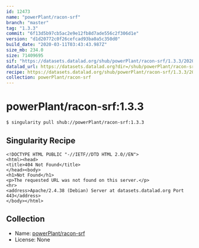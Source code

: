 ```yaml
---
id: 12473
name: "powerPlant/racon-srf"
branch: "master"
tag: "1.3.3"
commit: "6f13d5b97cb5ac2e9e12fb8d7ade556c2f306d1e"
version: "d1d20772c0f26cefcad93ba0a5c350d0"
build_date: "2020-03-11T03:43:43.987Z"
size_mb: 234.0
size: 71409695
sif: "https://datasets.datalad.org/shub/powerPlant/racon-srf/1.3.3/2020-03-11-6f13d5b9-d1d20772/d1d20772c0f26cefcad93ba0a5c350d0.sif"
datalad_url: https://datasets.datalad.org?dir=/shub/powerPlant/racon-srf/1.3.3/2020-03-11-6f13d5b9-d1d20772/
recipe: https://datasets.datalad.org/shub/powerPlant/racon-srf/1.3.3/2020-03-11-6f13d5b9-d1d20772/Singularity
collection: powerPlant/racon-srf
---
```


# powerPlant/racon-srf:1.3.3

```bash
$ singularity pull shub://powerPlant/racon-srf:1.3.3
```

## Singularity Recipe

```singularity
<!DOCTYPE HTML PUBLIC "-//IETF//DTD HTML 2.0//EN">
<html><head>
<title>404 Not Found</title>
</head><body>
<h1>Not Found</h1>
<p>The requested URL was not found on this server.</p>
<hr>
<address>Apache/2.4.38 (Debian) Server at datasets.datalad.org Port 443</address>
</body></html>
```

## Collection

 - Name: [powerPlant/racon-srf](https://github.com/powerPlant/racon-srf)
 - License: None

